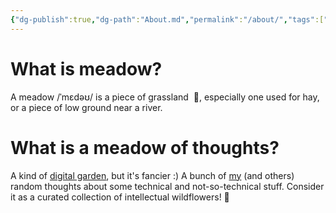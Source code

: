 ```yaml
---
{"dg-publish":true,"dg-path":"About.md","permalink":"/about/","tags":["gardenEntry"],"created":"2025-01-02T22:42:23.627+01:00","updated":"2025-01-05T19:01:49.205+01:00"}
---
```


# What is meadow?

A meadow /ˈmɛdəʊ/ is a piece of grassland  🌱, especially one used for hay, or a piece of low ground near a river. 

# What is a meadow of thoughts? 

A kind of [digital garden](https://www.ssp.sh/brain/digital-garden/), but it's fancier :) A bunch of [my](https://www.crysys.hu/~acs/) (and others) random thoughts about some technical and not-so-technical stuff. Consider it as a curated collection of intellectual wildflowers! 🌼

